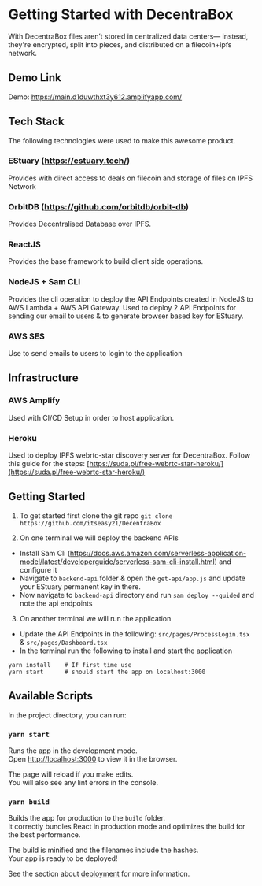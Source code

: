 # Getting Started with DecentraBox

With DecentraBox files aren’t stored in centralized data centers— instead, they're encrypted, split into pieces, and distributed on a filecoin+ipfs network.

## Demo Link

Demo: https://main.d1duwthxt3y612.amplifyapp.com/

## Tech Stack

The following technologies were used to make this awesome product.

### EStuary (https://estuary.tech/)
Provides with direct access to deals on filecoin and storage of files on IPFS Network

### OrbitDB (https://github.com/orbitdb/orbit-db)
Provides Decentralised Database over IPFS.

### ReactJS
Provides the base framework to build client side operations.

### NodeJS + Sam CLI
Provides the cli operation to deploy the API Endpoints created in NodeJS to AWS Lambda + AWS API Gateway.
Used to deploy 2 API Endpoints for sending our email to users & to generate browser based key for EStuary.

### AWS SES
Use to send emails to users to login to the application

## Infrastructure

### AWS Amplify
Used with CI/CD Setup in order to host application.

### Heroku
Used to deploy IPFS webrtc-star discovery server for DecentraBox.
Follow this guide for the steps: [https://suda.pl/free-webrtc-star-heroku/](https://suda.pl/free-webrtc-star-heroku/)

## Getting Started

1. To get started first clone the git repo
```git clone https://github.com/itseasy21/DecentraBox```

2. On one terminal we will deploy the backend APIs
* Install Sam Cli (https://docs.aws.amazon.com/serverless-application-model/latest/developerguide/serverless-sam-cli-install.html) and configure it
* Navigate to `backend-api` folder & open the `get-api/app.js` and update your EStuary permanent key in there.
* Now navigate to `backend-api` directory and run `sam deploy --guided` and note the api endpoints

3. On another terminal we will run the application
* Update the API Endpoints in the following: `src/pages/ProcessLogin.tsx` & `src/pages/Dashboard.tsx`
* In the terminal run the following to install and start the application
```
yarn install    # If first time use
yarn start      # should start the app on localhost:3000
```

## Available Scripts

In the project directory, you can run:

### `yarn start`

Runs the app in the development mode.\
Open [http://localhost:3000](http://localhost:3000) to view it in the browser.

The page will reload if you make edits.\
You will also see any lint errors in the console.

### `yarn build`

Builds the app for production to the `build` folder.\
It correctly bundles React in production mode and optimizes the build for the best performance.

The build is minified and the filenames include the hashes.\
Your app is ready to be deployed!

See the section about [deployment](https://facebook.github.io/create-react-app/docs/deployment) for more information.
